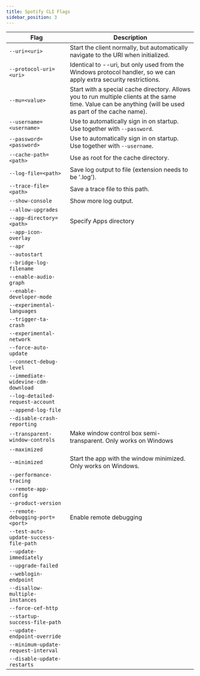 ```yaml
---
title: Spotify CLI Flags
sidebar_position: 3
---
```


Flag|Description
-|-
`--uri=<uri>`|Start the client normally, but automatically navigate to the URI when initialized.
`--protocol-uri=<uri>`|Identical to --uri, but only used from the Windows protocol handler, so we can apply extra security restrictions.
`--mu=<value>`|Start with a special cache directory. Allows you to run multiple clients at the same time. Value can be anything (will be used as part of the cache name).
`--username=<username>`|Use to automatically sign in on startup. Use together with `--password`.
`--password=<password>`|Use to automatically sign in on startup. Use together with `--username`.
`--cache-path=<path>`|Use as root for the cache directory.
`--log-file=<path>`|Save log output to file (extension needs to be '.log').
`--trace-file=<path>`|Save a trace file to this path.
`--show-console`|Show more log output.
`--allow-upgrades`|
`--app-directory=<path>`| Specify Apps directory
`--app-icon-overlay`|
`--apr`|
`--autostart`|
`--bridge-log-filename`|
`--enable-audio-graph`|
`--enable-developer-mode`|
`--experimental-languages`|
`--trigger-ta-crash`|
`--experimental-network`|
`--force-auto-update`|
`--connect-debug-level`|
`--immediate-widevine-cdm-download`|
`--log-detailed-request-account`|
`--append-log-file`|
`--disable-crash-reporting`|
`--transparent-window-controls`|Make window control box semi-transparent. Only works on Windows
`--maximized`|
`--minimized`|Start the app with the window minimized. Only works on Windows.
`--performance-tracing`|
`--remote-app-config`|
`--product-version`|
`--remote-debugging-port=<port>`| Enable remote debugging
`--test-auto-update-success-file-path`|
`--update-immediately`|
`--upgrade-failed`|
`--weblogin-endpoint`|
`--disallow-multiple-instances`|
`--force-cef-http`|
`--startup-success-file-path`|
`--update-endpoint-override`|
`--minimum-update-request-interval`|
`--disable-update-restarts`|